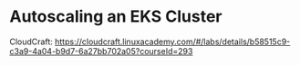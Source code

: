 # Autoscaling an EKS Cluster

CloudCraft: <https://cloudcraft.linuxacademy.com/#/labs/details/b58515c9-c3a9-4a04-b9d7-6a27bb702a05?courseId=293>
